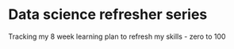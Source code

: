 # Data science refresher series
Tracking my 8 week learning plan to refresh my skills - zero to 100
